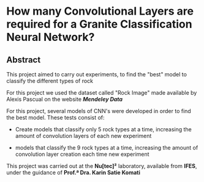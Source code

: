 # How many Convolutional Layers are required for a Granite Classification Neural Network?

## **Abstract**
This project aimed to carry out experiments, to find the "best" model to classify the different types of rock

For this project we used the dataset called "Rock Image" made available by Alexis Pascual on the website ***Mendeley Data***

For this project, several models of CNN's were developed in order to find the best model. These tests consist of:

- Create models that classify only 5 rock types at a time, increasing the amount of convolution layers of each new experiment

- models that classify the 9 rock types at a time, increasing the amount of convolution layer creation each time new experiment


This project was carried out at the **Nu[tec]²** laboratory, available from **IFES**, under the guidance of **Prof.ª Dra. Karin Satie Komati**
